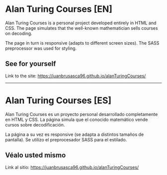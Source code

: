 # Alan Turing Courses [EN]

Alan Turing Courses is a personal project developed entirely in HTML and CSS. The page simulates that the well-known mathematician sells courses on decoding.

The page in turn is responsive (adapts to different screen sizes). The SASS preprocessor was used for styling.

## See for yourself
Link to the site: https://juanbrusasca96.github.io/alanTuringCourses/

 ------------------------------------------------------------------------------------
# Alan Turing Courses [ES]

Alan Turing Courses es un proyecto personal desarrollado completamente en HTML y CSS. La página simula que el conocido matemático vende cursos sobre decodificación.

La página a su vez es responsive (se adapta a distintos tamaños de pantalla). Se utilizo el preprocesador SASS para el estilado.

## Véalo usted mismo
Link al sitio: https://juanbrusasca96.github.io/alanTuringCourses/